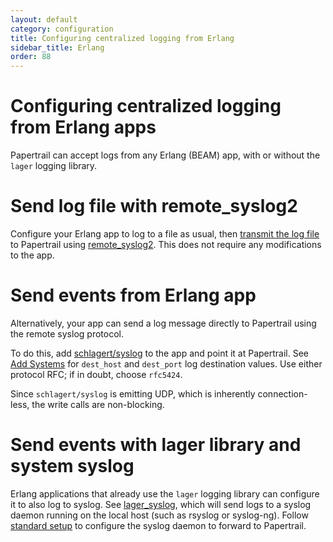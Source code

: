 ```yaml
---
layout: default
category: configuration
title: Configuring centralized logging from Erlang
sidebar_title: Erlang
order: 88
---
```


# Configuring centralized logging from Erlang apps

Papertrail can accept logs from any Erlang (BEAM) app, with or without the
`lager` logging library.

# Send log file with remote_syslog2

Configure your Erlang app to log to a file as usual, then 
[transmit the log file](/kb/configuration/configuring-centralized-logging-from-text-log-files-in-unix) to Papertrail using [remote_syslog2](https://github.com/papertrail/remote_syslog2).
This does not require any modifications to the app.

# Send events from Erlang app

Alternatively, your app can send a log message directly to Papertrail using the
remote syslog protocol.

To do this, add [schlagert/syslog](https://github.com/schlagert/syslog) to
the app and point it at Papertrail. See
[Add Systems](https://papertrailapp.com/systems/setup) for `dest_host` and
`dest_port` log destination values. Use either protocol RFC; if in doubt,
choose `rfc5424`.

Since `schlagert/syslog` is emitting UDP, which is inherently connection-less,
the write calls are non-blocking.

# Send events with lager library and system syslog

Erlang applications that already use the `lager` logging library can
configure it to also log to syslog. See [lager_syslog](https://github.com/basho/lager_syslog), which will send logs
to a syslog daemon running on the local host (such as rsyslog or syslog-ng).
Follow [standard setup](https://papertrailapp.com/systems/setup) to
configure the syslog daemon to forward to Papertrail.

